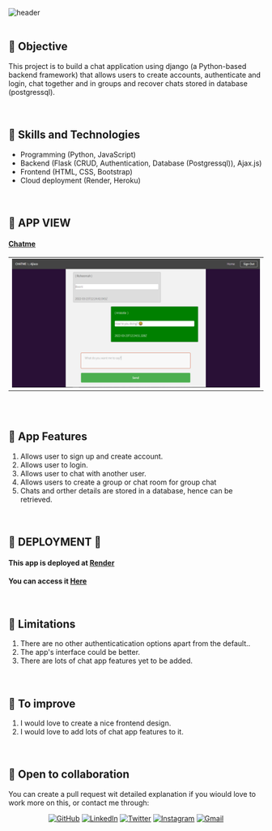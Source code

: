 ![header](https://capsule-render.vercel.app/api?type=wave&color=gradient&height=300&section=header&text=Django%20Chat%20Application&fontSize=50)
<br><br>

## 📍 Objective 
This project is to build a chat application using django (a Python-based backend framework) that allows users to create accounts, authenticate and login, chat together and in groups and recover chats stored in database (postgressql).
<br><br><br>



## 📍 Skills and Technologies

* Programming (Python, JavaScript)
* Backend (Flask (CRUD, Authentication, Database (Postgressql)), Ajax.js)
* Frontend (HTML, CSS, Bootstrap)
* Cloud deployment (Render, Heroku)
<br><br><br>



## 📍 APP VIEW

#### [Chatme](https://chatme-j3g1.onrender.com/)
| | 
|:-|
| <img alt="Loan" src="https://github.com/Ajisco/Ajisco/blob/main/images/chatme.png">|

<br><br>


## 📍 App Features
1. Allows user to sign up and create account.
2. Allows user to login.
3. Allows user to chat with another user.
4. Allows users to create a group or chat room for group chat
5. Chats and orther details are stored in a database, hence can be retrieved.<br><br><br>




## 📍 DEPLOYMENT 🚀

#### This app is deployed at [Render](https://render.com/)
	
#### You can access it [Here](https://chatme-j3g1.onrender.com/) <br><br><br>


## 📍 Limitations
1. There are no other authenticatication options apart from the default..
2. The app's interface could be better.
3. There are lots of chat app features yet to be added.<br><br><br>

## 📍 To improve
1. I would love to create a nice frontend design.
2. I would love to add lots of chat app features to it.
<br><br><br>

## 📍 Open to collaboration
You can  create a pull request wit detailed explanation if you wiould love to work more on this, or contact me through:
<p align="center">
	<a href="https://github.com/Ajisco" target="_blank"><img src="https://img.icons8.com/bubbles/50/000000/github.png" alt="GitHub"/></a>
	<a href="https://www.linkedin.com/in/ajibade-abdulquddus-ab5237159/" target="_blank"><img src="https://img.icons8.com/bubbles/50/000000/linkedin.png" alt="LinkedIn"/></a>
	<a href="https://mobile.twitter.com/dayo_ajisco" target="_blank"><img src="https://img.icons8.com/twitter.png" alt="Twitter"/></a>
  <a href="https://instagram.com/Dayo_Ajisco" target="_blank"><img src="https://img.icons8.com/bubbles/50/000000/instagram.png" alt="Instagram"/></a>
	<a href="mailto:ajiscomorac@gmail.com" target="_blank"><img src="https://img.icons8.com/bubbles/50/000000/gmail.png" alt="Gmail"/></a>
</p>
